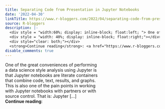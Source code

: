 ```yaml
---
title: Separating Code from Presentation in Jupyter Notebooks
date: '2022-04-30'
linkTitle: https://www.r-bloggers.com/2022/04/separating-code-from-presentation-in-jupyter-notebooks/
source: R-bloggers
description: |-
  <div style = "width:60%; display: inline-block; float:left; "> One of the great conveniences of performing a data science style analysis using Jupyter is that Jupyter notebooks are literate containers that combine code, text, results, and graphs. This is also one of the pain points in working with Jupyter notebooks with partners or with source control. That is: Jupyter […]</div>
  <div style = "width: 40%; display: inline-block; float:right;"></div>
  <div style="clear: both;"></div>
  <strong>Continue reading</strong>: <a href="https://www.r-bloggers.com/2022/04/separating-code-from-presentation-in-j ...
disable_comments: true
---
```

<div style = "width:60%; display: inline-block; float:left; "> One of the great conveniences of performing a data science style analysis using Jupyter is that Jupyter notebooks are literate containers that combine code, text, results, and graphs. This is also one of the pain points in working with Jupyter notebooks with partners or with source control. That is: Jupyter […]</div>
<div style = "width: 40%; display: inline-block; float:right;"></div>
<div style="clear: both;"></div>
<strong>Continue reading</strong>: <a href="https://www.r-bloggers.com/2022/04/separating-code-from-presentation-in-j ...